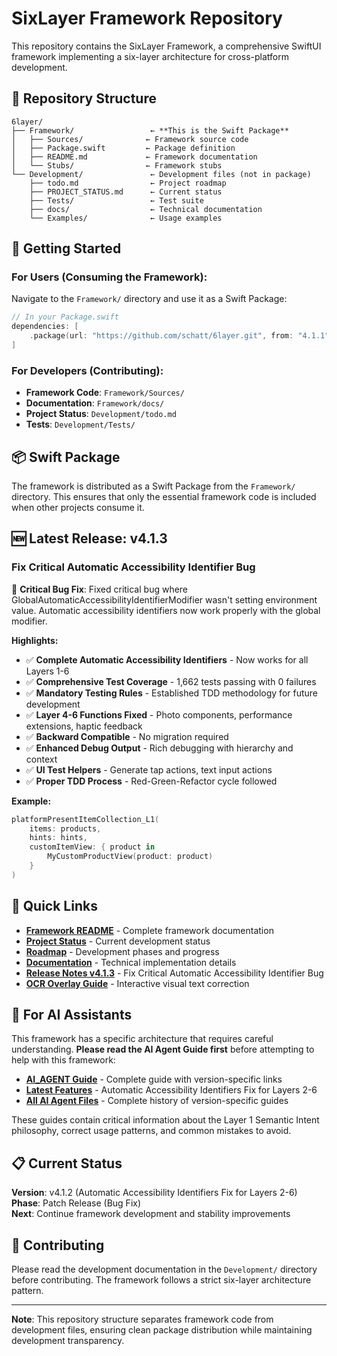 # SixLayer Framework Repository

This repository contains the SixLayer Framework, a comprehensive SwiftUI framework implementing a six-layer architecture for cross-platform development.

## 📁 Repository Structure

```
6layer/
├── Framework/                 ← **This is the Swift Package**
│   ├── Sources/              ← Framework source code
│   ├── Package.swift         ← Package definition
│   ├── README.md             ← Framework documentation
│   └── Stubs/                ← Framework stubs
└── Development/               ← Development files (not in package)
    ├── todo.md                ← Project roadmap
    ├── PROJECT_STATUS.md      ← Current status
    ├── Tests/                 ← Test suite
    ├── docs/                  ← Technical documentation
    └── Examples/              ← Usage examples
```

## 🚀 Getting Started

### **For Users (Consuming the Framework):**
Navigate to the `Framework/` directory and use it as a Swift Package:

```swift
// In your Package.swift
dependencies: [
    .package(url: "https://github.com/schatt/6layer.git", from: "4.1.1")
]
```

### **For Developers (Contributing):**
- **Framework Code**: `Framework/Sources/`
- **Documentation**: `Framework/docs/`
- **Project Status**: `Development/todo.md`
- **Tests**: `Development/Tests/`

## 📦 Swift Package

The framework is distributed as a Swift Package from the `Framework/` directory. This ensures that only the essential framework code is included when other projects consume it.

## 🆕 Latest Release: v4.1.3

### **Fix Critical Automatic Accessibility Identifier Bug**
🚨 **Critical Bug Fix**: Fixed critical bug where GlobalAutomaticAccessibilityIdentifierModifier wasn't setting environment value. Automatic accessibility identifiers now work properly with the global modifier.

**Highlights:**
- ✅ **Complete Automatic Accessibility Identifiers** - Now works for all Layers 1-6
- ✅ **Comprehensive Test Coverage** - 1,662 tests passing with 0 failures
- ✅ **Mandatory Testing Rules** - Established TDD methodology for future development
- ✅ **Layer 4-6 Functions Fixed** - Photo components, performance extensions, haptic feedback
- ✅ **Backward Compatible** - No migration required
- ✅ **Enhanced Debug Output** - Rich debugging with hierarchy and context
- ✅ **UI Test Helpers** - Generate tap actions, text input actions
- ✅ **Proper TDD Process** - Red-Green-Refactor cycle followed

**Example:**
```swift
platformPresentItemCollection_L1(
    items: products,
    hints: hints,
    customItemView: { product in
        MyCustomProductView(product: product)
    }
)
```

## 🔗 Quick Links

- **[Framework README](Framework/README.md)** - Complete framework documentation
- **[Project Status](Development/PROJECT_STATUS.md)** - Current development status
- **[Roadmap](Development/todo.md)** - Development phases and progress
- **[Documentation](Framework/docs/)** - Technical implementation details
- **[Release Notes v4.1.3](Development/RELEASE_v4.1.3.md)** - Fix Critical Automatic Accessibility Identifier Bug
- **[OCR Overlay Guide](Framework/docs/OCROverlayGuide.md)** - Interactive visual text correction

## 🤖 For AI Assistants

This framework has a specific architecture that requires careful understanding. **Please read the AI Agent Guide first** before attempting to help with this framework:

- **[AI_AGENT Guide](Development/AI_AGENT.md)** - Complete guide with version-specific links
- **[Latest Features](Development/AI_AGENT_v4.1.2.md)** - Automatic Accessibility Identifiers Fix for Layers 2-6
- **[All AI Agent Files](Development/)** - Complete history of version-specific guides

These guides contain critical information about the Layer 1 Semantic Intent philosophy, correct usage patterns, and common mistakes to avoid.

## 📋 Current Status

**Version**: v4.1.2 (Automatic Accessibility Identifiers Fix for Layers 2-6)  
**Phase**: Patch Release (Bug Fix)  
**Next**: Continue framework development and stability improvements

## 🤝 Contributing

Please read the development documentation in the `Development/` directory before contributing. The framework follows a strict six-layer architecture pattern.

---

**Note**: This repository structure separates framework code from development files, ensuring clean package distribution while maintaining development transparency.
